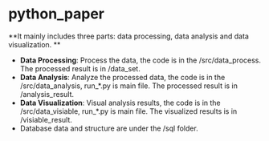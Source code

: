 # python_paper

**It mainly includes three parts: data processing, data analysis and data visualization. **

* **Data Processing**: Process the data, the code is in the /src/data_process. The processed result is in /data_set.
* **Data Analysis**: Analyze the processed data, the code is in the /src/data_analysis, run_*.py is main file. The processed result is in /analysis_result.
* **Data Visualization**: Visual analysis results, the code is in the /src/data_visiable, run_*.py is main file. The visualized results is in /visiable_result.
* Database data and structure are under the /sql folder.





